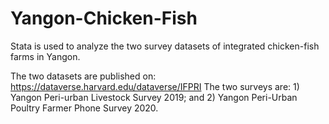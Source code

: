 # Yangon-Chicken-Fish
Stata is used to analyze the two survey datasets of integrated chicken-fish farms in Yangon.

The two datasets are published on: https://dataverse.harvard.edu/dataverse/IFPRI
The two surveys are: 1) Yangon Peri-urban Livestock Survey 2019; and 2) Yangon Peri-Urban Poultry Farmer Phone Survey 2020.
